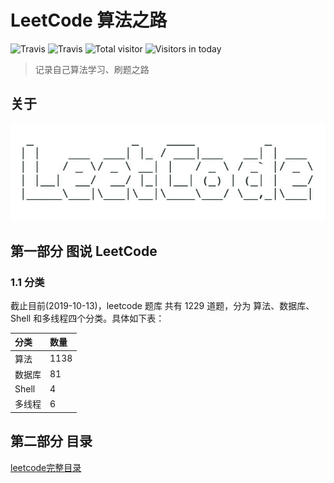 # LeetCode 算法之路

![Travis](https://img.shields.io/badge/language-JavaScript-yellow.svg)
![Travis](https://img.shields.io/badge/language-Java-blue.svg)
![Total visitor](https://visitor-count-badge.herokuapp.com/total.svg?repo_id=taosin.leetcode)
![Visitors in today](https://visitor-count-badge.herokuapp.com/today.svg?repo_id=taosin.leetcode)

> 记录自己算法学习、刷题之路

## 关于

![leetcode](https://github.com/taosin/leetcode/blob/master/assets/imgs/leetcode.gif)

## 第一部分 图说 LeetCode

### 1.1 分类

截止目前(2019-10-13)，leetcode 题库 共有 1229 道题，分为 算法、数据库、Shell 和多线程四个分类。具体如下表：

| 分类 | 数量 |
|:----|:----|
| 算法 | 1138|
|数据库 | 81|
| Shell | 4|
| 多线程 | 6|



## 第二部分 目录

[leetcode完整目录](./all-problems.md)


